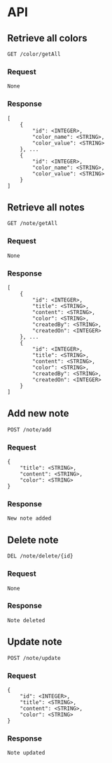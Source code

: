 # API
## Retrieve all colors
`GET /color/getAll`
### Request
```
None
```
### Response
```
[
    {
        "id": <INTEGER>,
        "color_name": <STRING>,
        "color_value": <STRING>
    }, ...
    {
        "id": <INTEGER>,
        "color_name": <STRING>,
        "color_value": <STRING>
    }
]
```
## Retrieve all notes
`GET /note/getAll`
### Request
```
None
```
### Response
```
[
    {
        "id": <INTEGER>,
        "title": <STRING>,
        "content": <STRING>,
        "color": <STRING>,
        "createdBy": <STRING>,
        "createdOn": <INTEGER>
    }, ...
    {
        "id": <INTEGER>,
        "title": <STRING>,
        "content": <STRING>,
        "color": <STRING>,
        "createdBy": <STRING>,
        "createdOn": <INTEGER>
    }
]
```

## Add new note
`POST /note/add`
### Request
```
{
    "title": <STRING>,
    "content": <STRING>,
    "color": <STRING> 
}
```
### Response
```
New note added
```

## Delete note
`DEL /note/delete/{id}`
### Request
```
None
```
### Response
```
Note deleted
```

## Update note
`POST /note/update`
### Request
```
{
    "id": <INTEGER>,
    "title": <STRING>,
    "content": <STRING>,
    "color": <STRING>
}
```
### Response
```
Note updated
```
